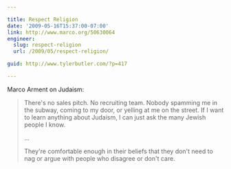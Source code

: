 ```yaml
---

title: Respect Religion
date: '2009-05-16T15:37:00-07:00'
link: http://www.marco.org/50630064
engineer:
  slug: respect-religion
  url: /2009/05/respect-religion/

guid: http://www.tylerbutler.com/?p=417

---
```


Marco Arment on Judaism:

> There's no sales pitch. No recruiting team. Nobody spamming me in the
subway, coming to my door, or yelling at me on the street. If I want to learn
anything about Judaism, I can just ask the many Jewish people I know.
>
> ...
>
> They're comfortable enough in their beliefs that they don't need to nag or
argue with people who disagree or don't care.
